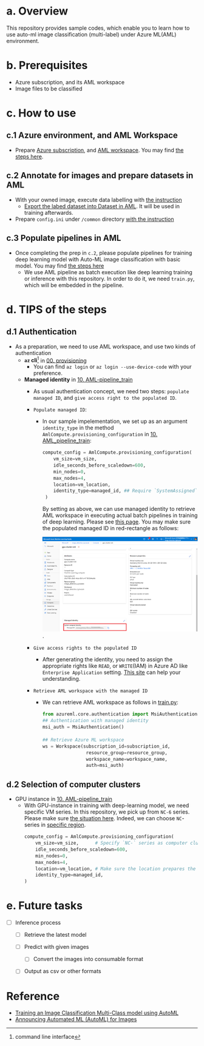 # a. Overview
This repository provides sample codes, which enable you to learn how to use auto-ml image classification (multi-label) under Azure ML(AML) environment.

# b. Prerequisites
- Azure subscription, and its AML workspace
- Image files to be classified

# c. How to use
## c.1 Azure environment, and AML Workspace
- Prepare [Azure subscription](https://azure.microsoft.com/en-us/free/), and [AML workspace](https://docs.microsoft.com/en-us/azure/machine-learning/concept-workspace). You may find [the steps here](00.%20provisioning.ipynb).

## c.2 Annotate for images and prepare datasets in AML
- With your owned image, execute data labelling with [the instruction](https://docs.microsoft.com/en-us/azure/machine-learning/how-to-create-image-labeling-projects)
    - [Export the labed dataset into Dataset in AML](https://docs.microsoft.com/en-us/azure/machine-learning/how-to-create-image-labeling-projects#export-the-labels). It will be used in training afterwards.
- Prepare `config.ini` under `/common` directory [with the instruction](./common/README.md)

## c.3 Populate pipelines in AML
- Once completing the prep in `c.2`, please populate pipelines for training deep learning model with Auto-ML image classification with basic model. You may find [the steps here](./10.%20AML_pipeline_train.ipynb)
    - We use AML pipeline as batch execution like deep learning training or inference with this repository. In order to do it, we need `train.py`, which will be embedded in the pipeline.

# d. TIPS of the steps
## d.1 Authentication
- As a preparation, we need to use AML workspace, and use two kinds of authentication
    - **`az` cli**[^1] in [00. provisioning](00.%20provisioning.ipynb)
        - You can find `az login` or `az login --use-device-code` with your preference.
    - **Managed identity** in [10. AML-pipeline_train](10.%20AML_pipeline_train.ipynb)
        - As usual authentication concept, we need two steps: `populate managed ID`, and `give access right to the populated ID`.
        - `Populate managed ID`:
            - In our sample impelementation, we set up as an argument `identity_type` in the method `AmlCompute.provisioning_configuration` in [10. AML_pipeline_train](./10.%20AML_pipeline_train.ipynb):

                ```python
                compute_config = AmlCompute.provisioning_configuration(
                    vm_size=vm_size,
                    idle_seconds_before_scaledown=600,
                    min_nodes=0,
                    max_nodes=4,
                    location=vm_location,
                    identity_type=managed_id, ## Require `SystemAssigned` for System assigned managed ID here
                 )
                ```
                By setting as above, we can use managed identity to retrieve AML workspace in executing actual batch pipelines in training of deep learning. Please see [this page](https://docs.microsoft.com/en-us/azure/machine-learning/how-to-create-attach-compute-cluster?tabs=python#set-up-managed-identity). You may make sure the populated managed ID in red-rectangle as follows:
        
                ![System Assigned identity](./docs/images/managed_identity.png). 

        - `Give access rights to the populated ID`
            - After generating the identity, you need to assign the appropriate rights like `READ`, or `WRITE`(IAM) in Azure AD like `Enterprise Application` setting. [This site](https://stackoverflow.com/questions/66806261/is-it-possible-to-assign-a-system-managed-identity-to-an-azure-ad-enterprise-app) can help your understanding. 
        
        - `Retrieve AML workspace with the managed ID`
            - We can retrieve AML workspace as follows in [train.py](./train.py):
                ```python
                from azureml.core.authentication import MsiAuthentication
                ## Authentication with managed identity
                msi_auth = MsiAuthentication()

                ## Retrieve Azure ML workspace
                ws = Workspace(subscription_id=subscription_id,
                                resource_group=resource_group,
                                workspace_name=workspace_name,
                                auth=msi_auth)
                ```

## d.2 Selection of computer clusters
- GPU instance in [10. AML-pipeline_train](10.%20AML_pipeline_train.ipynb)
    - With GPU-instance in training with deep-learning model, we need specific VM series. In this repository, we pick up from `NC-6` series. Please make sure [the situation here](https://docs.microsoft.com/en-us/azure/machine-learning/how-to-auto-train-image-models?tabs=SDK-v2#compute-to-run-experiment). Indeed, we can choose `NC`-series in [specific region](https://azure.microsoft.com/en-us/global-infrastructure/services/?products=virtual-machines).
        ```python
        compute_config = AmlCompute.provisioning_configuration(
            vm_size=vm_size,      # Specify `NC-` series as computer cluster here
            idle_seconds_before_scaledown=600,
            min_nodes=0,
            max_nodes=4,
            location=vm_location, # Make sure the location prepares the `vm_size`
            identity_type=managed_id,
        )
        ```

# e. Future tasks
- [ ] Inference process
    - [ ] Retrieve the latest model
    - [ ] Predict with given images
        - [ ] Convert the images into consumable format
    - [ ] Output as csv or other formats


# Reference
- [Training an Image Classification Multi-Class model using AutoML](https://github.com/Azure/azureml-examples/blob/main/python-sdk/tutorials/automl-with-azureml/image-classification-multiclass/auto-ml-image-classification-multiclass.ipynb)
- [Announcing Automated ML (AutoML) for Images](https://techcommunity.microsoft.com/t5/ai-machine-learning-blog/announcing-automated-ml-automl-for-images/ba-p/2843034)

[^1]: command line interface
